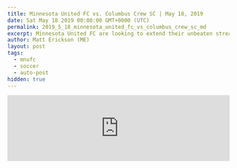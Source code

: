 ```yaml
---
title: Minnesota United FC vs. Columbus Crew SC | May 18, 2019
date: Sat May 18 2019 00:00:00 GMT+0000 (UTC)
permalink: 2019_5_18_minnesota_united_fc_vs_columbus_crew_sc_md
excerpt: Minnesota United FC are looking to extend their unbeaten streak at Allianz Field when they host Columbus Crew SC Saturday night in this Week 12 match-up of the 2019 MLS Regular Season.
author: Matt Erickson (ME)
layout: post
tags:
  - mnufc
  - soccer
  - auto-post
hidden: true
---
```

<div class='soccer-video-wrapper'>
    <iframe class='soccer-video' width='100%' height='auto' frameborder='0' allowfullscreen src="https://www.mnufc.com/iframe-video?brightcove_id=6038476189001&brightcove_player_id=default&brightcove_account_id=5534894110001"></iframe>
  </div>
